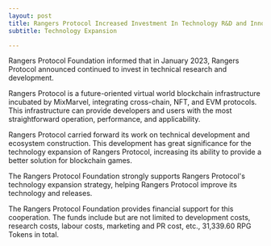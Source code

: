 ```yaml
---
layout: post
title: Rangers Protocol Increased Investment In Technology R&D and Innovation
subtitle: Technology Expansion

---
```


Rangers Protocol Foundation informed that in January 2023, Rangers Protocol announced continued to invest in technical research and development.

Rangers Protocol is a future-oriented virtual world blockchain infrastructure incubated by MixMarvel, integrating cross-chain, NFT, and EVM protocols. This infrastructure can provide developers and users with the most straightforward operation, performance, and applicability. 

Rangers Protocol carried forward its work on technical development and ecosystem construction. This development has great significance for the technology expansion of Rangers Protocol, increasing its ability to provide a better solution for blockchain games. 

The Rangers Protocol Foundation strongly supports Rangers Protocol's technology expansion strategy, helping Rangers Protocol improve its technology and releases. 

The Rangers Protocol Foundation provides financial support for this cooperation. The funds include but are not limited to development costs, research costs, labour costs, marketing and PR cost, etc., 31,339.60 RPG Tokens in total. 

